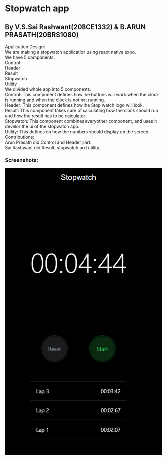 # Stopwatch app <br />
## By V.S.Sai Rashwant(20BCE1332) & B.ARUN PRASATH(20BRS1080) <br />
	
Application Design: <br />
	We are making a stopwatch application using react native expo. <br />
	We have 5 components. <br />
		Control <br />
		Header <br />
		Result <br />
		Stopwatch <br />
		Utility <br />
We divided whole app into 5 components. <br />
Control: This component defines how the buttons will work when the clock is running and when the clock is not not running. <br />
Header: This component defines how the Stop watch logo will look. <br />
Result: This component takes care of calculating how the clock should run and how the result has to be calculated. <br />
Stopwatch: This component combines everyother component, and uses it develor the ui of the stopwatch app. <br />
Utility: This defines on how the numbers should display on the screen. <br />
Contributions: <br />
Arun Prasath did Control and Header part. <br />
Sai Rashwant did Result, stopwatch and utility. <br />
### Screenshots: <br />
 ![](ss/stopwatch.png)
